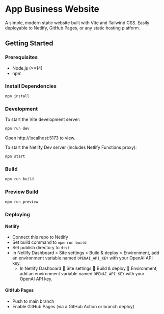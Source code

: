 # App Business Website

A simple, modern static website built with Vite and Tailwind CSS. Easily deployable to Netlify, GitHub Pages, or any static hosting platform.

## Getting Started

### Prerequisites

- Node.js (>=14)
- npm

### Install Dependencies

```bash
npm install
```

### Development

To start the Vite development server:
```bash
npm run dev
```
Open http://localhost:5173 to view.

To start the Netlify Dev server (includes Netlify Functions proxy):
```bash
npm start
```

### Build

```bash
npm run build
```

### Preview Build

```bash
npm run preview
```

### Deploying

#### Netlify

- Connect this repo to Netlify
- Set build command to `npm run build`
- Set publish directory to `dist`
- In Netlify Dashboard > Site settings > Build & deploy > Environment, add an environment variable named `OPENAI_API_KEY` with your OpenAI API key.
  - In Netlify Dashboard  Site settings  Build & deploy  Environment, add an environment variable named `OPENAI_API_KEY` with your OpenAI API key.

#### GitHub Pages

- Push to main branch
- Enable GitHub Pages (via a GitHub Action or branch deploy)
